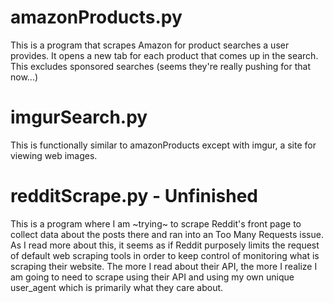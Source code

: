 # amazonProducts.py
This is a program that scrapes Amazon for product searches a user provides. It opens a new tab for each product that comes up in the search. This excludes sponsored searches (seems they're really pushing for that now...)

# imgurSearch.py
This is functionally similar to amazonProducts except with imgur, a site for viewing web images.

# redditScrape.py - Unfinished
This is a program where I am ~trying~ to scrape Reddit's front page to collect data about the posts there and ran into an Too Many Requests issue. As I read more about this, it seems as if Reddit purposely limits the request of default web scraping tools in order to keep control of monitoring what is scraping their website. The more I read about their API, the more I realize I am going to need to scrape using their API and using my own unique user_agent which is primarily what they care about.